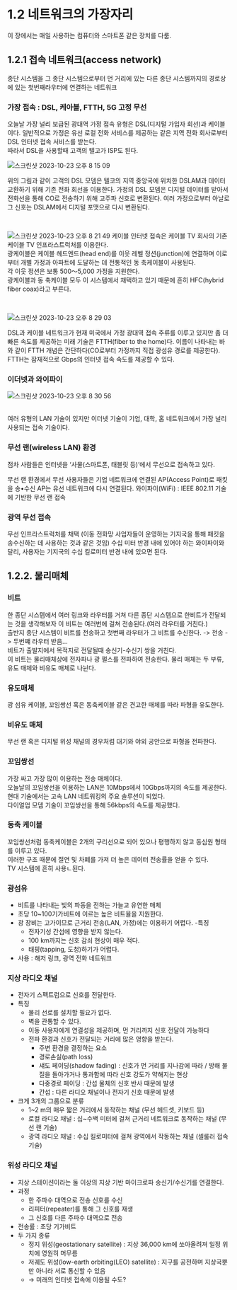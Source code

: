# 1.2 네트워크의 가장자리
이 장에서는 매일 사용하는 컴퓨터와 스마트폰 같은 장치를 다룸.


## 1.2.1 접속 네트워크(access network)
종단 시스템을 그 종단 시스템으로부터 먼 거리에 있는 다른 종단 시스템까지의 경로상에 있는 첫번째라우터에 연결하는 네트워크  

### 가장 접속 : DSL, 케아블, FTTH, 5G 고정 무선
오늘날 가장 널리 보급된 광대역 가정 접속 유형은 DSL(디지털 가입자 회선)과 케이블이다.
일반적으로 가정은 유선 로컬 전화 서비스를 제공하는 같은 지역 전화 회사로부터 DSL 인터넷 접속 서비스를 받는다.  
따라서 DSL을 사용할때 고객의 텔고가 ISP도 된다.

![스크린샷 2023-10-23 오후 8 15 09](https://github.com/jisu3316/til/assets/95600042/6866c9c4-4f5d-45dc-86a4-448ea46e17cd)

위의 그림과 같이 고객의 DSL 모뎀은 텔코의 지역 중앙국에 위치한 DSLAM과 데이터 교환하기 위해 기존 전화 회선을 이용한다.
가정의 DSL 모뎀은 디지털 데이터를 받아서 전화선을 통해 CO로 전송하기 위해 고주파 신호로 변환된다.
여러 가정으로부터 아날로그 신호는 DSLAM에서 디지털 포맷으로 다시 변환된다.

<br/>

![스크린샷 2023-10-23 오후 8 21 49](https://github.com/jisu3316/til/assets/95600042/1dda4857-185b-4123-942a-55c3b8e31a73)
케이블 인터넷 접속은 케이블 TV 회사의 기존 케이블 TV 인프라스트럭처를 이용한다.  
광케이블은 케이블 헤드엔드(head end)를 이웃 레벨 정션(junction)에 연결하며 이로부터 개별 가정과 아파트에 도달하는 데 전통적인 동 축케이블이 사용된다.  
각 이웃 정션은 보통 500〜5,000 가정을 지원한다.  
광케이블과 동 축케이블 모두 이 시스템에서 채택하고 있기 때문에 흔히 HFC(hybrid fiber coax)라고 부른다.  

<br/>

![스크린샷 2023-10-23 오후 8 29 03](https://github.com/jisu3316/til/assets/95600042/acd94617-0222-49b8-8041-8e8f32ed0c3d)


DSL과 케이블 네트워크가 현재 미국에서 가정 광대역 접속 주류를 이루고 있지만 좀 더 빠른 속도를 제공하는 미래 기술은 FTTH(fiber to the home)다.
이름이 나타내는 바와 같이 FTTH 개념은 간단하다(CO로부터 가정까지 직접 광섬유 경로를 제공한다).   
FTTH는 잠재적으로 Gbps의 인터넷 접속 속도를 제공할 수 있다.

### 이더넷과 와이파이
![스크린샷 2023-10-23 오후 8 30 56](https://github.com/jisu3316/til/assets/95600042/b31dc0fc-b9d1-4ae6-b086-dee77eb04931)

<br/>
여러 유형의 LAN 기술이 있지만 이더넷 기술이 기업, 대학, 홈 네트워크에서 가장 널리 사용되는 접속 기술이다.

### 무선 랜(wireless LAN) 환경
점차 사람들은 인터넷을 ‘사물(스마트폰, 태블릿 등)’에서 무선으로 접속하고 있다.

무선 랜 환경에서 무선 사용자들은 기업 네트워크에 연결된 AP(Access Point)로 패킷을 송•수신
AP는 유선 네트워크에 다시 연결된다.
와이파이(WiFi) : IEEE 802.11 기술에 기반한 무선 랜 접속

### 광역 무선 접속
무선 인프라스트럭처를 채택 (이동 전화망 사업자들이 운영하는 기지국을 통해 패킷을 송수신하는 데 사용하는 것과 같은 것임)
수십 미터 반경 내에 있어야 하는 와이파이와 달리, 사용자는 기지국의 수십 킬로미터 반경 내에 있으면 된다.


## 1.2.2. 물리매체
### 비트
한 종단 시스템에서 여러 링크와 라우터를 거쳐 다른 종단 시스템으로 한비트가 전달되는 것을 생각해보자
이 비트는 여러번에 걸쳐 전송된다.(여러 라우터를 거친다.)  
출반지 종단 시스템이 비트를 전송하고 첫번째 라우터가 그 비트를 수신한다. -> 전송 -> 두번쨰 라우터 받음...  
비트가 출발지에서 목적지로 전달될때 송신기-수신기 쌍을 거친다.  
이 비트는 물리매체상에 전자파나 광 펄스를 전파하여 전송한다. 물리 매체는 두 부류, 유도 매체와 비유도 매체로 나뉜다.

### 유도매체 
광 섬유 케이블, 꼬임쌍선 혹은 동축케이블 같은 견고한 매체를 따라 파형을 유도한다.  

### 비유도 매체
무선 랜 혹은 디지털 위성 채널의 경우처럼 대기와 야외 공안으로 파형을 전파한다.  

### 꼬임쌍선
가장 싸고 가장 많이 이용하는 전송 매체이다.  
오늘날의 꼬임쌍선을 이용하는 LAN은 10Mbps에서 10Gbps까지의 속도를 제공한다.  
현대 기술에서는 고속 LAN 네트워킹의 주요 솔루션이 되었다.  
다이얼업 모뎀 기술이 꼬임쌍선을 통해 56kbps의 속도를 제공했다.

### 동축 케이블
꼬임쌍선처럼 동축케이블은 2개의 구리선으로 되어 있으나 평행하지 않고 동심원 형태를 이루고 있다.  
이러한 구조 때문에 절연 및 차폐를 가져 더 높은 데이터 전송률을 얻을 수 있다.  
TV 시스템에 흔히 사용ㄴ된다.

### 광섬유
- 비트를 나타내는 빛의 파동을 전하는 가늘고 유연한 매체
- 초당 10~100기가비트에 이르는 높은 비트율을 지원한다.
- 광 장비는 고가이므로 근거리 전송(LAN, 가정)에는 이용하기 어렵다.
-특징 
  - 전자기성 간섭에 영향을 받지 않는다. 
  - 100 km까지는 신호 감쇠 현상이 매우 적다. 
  - 태핑(tapping, 도청)하기가 어렵다.  
- 사용 : 해저 링크, 광역 전화 네트워크

### 지상 라디오 채널
- 전자기 스펙트럼으로 신호를 전달한다. 
- 특징 
  - 물리 선로를 설치할 필요가 없다. 
  - 벽을 관통할 수 있다. 
  - 이동 사용자에게 연결성을 제공하며, 먼 거리까지 신호 전달이 가능하다 
  - 전파 환경과 신호가 전달되는 거리에 많은 영향을 받는다. 
    - 주변 환경을 결정하는 요소 
    - 경로손실(path loss)
    - 섀도 페이딩(shadow fading) : 신호가 먼 거리를 지나감에 따라 / 방해 물질을 돌아가거나 통과함에 따라 신호 강도가 약해지는 현상
    - 다중경로 페이딩 : 간섭 물체의 신호 반사 때문에 발생
    - 간섭 : 다른 라디오 채널이나 전자기 신호 때문에 발생
- 크게 3개의 그룹으로 분류 
  - 1~2 m의 매우 짧은 거리에서 동작하는 채널 (무선 헤드셋, 키보드 등)
  - 로컬 라디오 채널 : 십~수백 미터에 걸쳐 근거리 네트워크로 동작하는 채널 (무선 랜 기술)
  - 광역 라디오 채널 : 수십 킬로미터에 걸쳐 광역에서 작동하는 채널 (셀룰러 접속 기술)

### 위성 라디오 채널
- 지상 스테이션이라는 둘 이상의 지상 기반 마이크로파 송신기/수신기를 연결한다.
- 과정 
  - 한 주파수 대역으로 전송 신호를 수신
  - 리피터(repeater)를 통해 그 신호를 재생
  - 그 신호를 다른 주파수 대역으로 전송
- 전송률 : 초당 기가비트
- 두 가지 종류
  - 정지 위성(geostationary satellite) : 지상 36,000 km에 쏘아올려져 일정 위치에 영원히 머무름 
  - 저궤도 위성(low-earth orbiting(LEO) satellite) : 지구를 공전하며 지상국뿐만 아니라 서로 통신할 수 있음
  - → 미래의 인터넷 접속에 이용될 수도?
